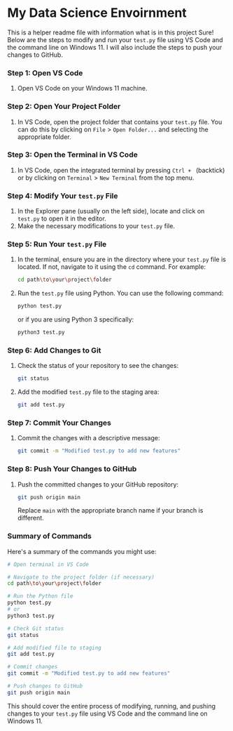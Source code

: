 # My Data Science Envoirnment
This is a helper readme file with information what is in this project
Sure! Below are the steps to modify and run your `test.py` file using VS Code and the command line on Windows 11. I will also include the steps to push your changes to GitHub.

### Step 1: Open VS Code

1. Open VS Code on your Windows 11 machine.

### Step 2: Open Your Project Folder

1. In VS Code, open the project folder that contains your `test.py` file. You can do this by clicking on `File` > `Open Folder...` and selecting the appropriate folder.

### Step 3: Open the Terminal in VS Code

1. In VS Code, open the integrated terminal by pressing `Ctrl + ` (backtick) or by clicking on `Terminal` > `New Terminal` from the top menu.

### Step 4: Modify Your `test.py` File

1. In the Explorer pane (usually on the left side), locate and click on `test.py` to open it in the editor.
2. Make the necessary modifications to your `test.py` file.

### Step 5: Run Your `test.py` File

1. In the terminal, ensure you are in the directory where your `test.py` file is located. If not, navigate to it using the `cd` command. For example:
    ```sh
    cd path\to\your\project\folder
    ```
2. Run the `test.py` file using Python. You can use the following command:
    ```sh
    python test.py
    ```
   or if you are using Python 3 specifically:
    ```sh
    python3 test.py
    ```

### Step 6: Add Changes to Git

1. Check the status of your repository to see the changes:
    ```sh
    git status
    ```
2. Add the modified `test.py` file to the staging area:
    ```sh
    git add test.py
    ```

### Step 7: Commit Your Changes

1. Commit the changes with a descriptive message:
    ```sh
    git commit -m "Modified test.py to add new features"
    ```

### Step 8: Push Your Changes to GitHub

1. Push the committed changes to your GitHub repository:
    ```sh
    git push origin main
    ```
   Replace `main` with the appropriate branch name if your branch is different.

### Summary of Commands
Here's a summary of the commands you might use:

```sh
# Open terminal in VS Code

# Navigate to the project folder (if necessary)
cd path\to\your\project\folder

# Run the Python file
python test.py
# or
python3 test.py

# Check Git status
git status

# Add modified file to staging
git add test.py

# Commit changes
git commit -m "Modified test.py to add new features"

# Push changes to GitHub
git push origin main
```

This should cover the entire process of modifying, running, and pushing changes to your `test.py` file using VS Code and the command line on Windows 11.
